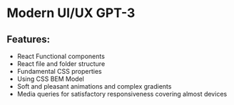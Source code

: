 # Modern UI/UX GPT-3

## Features:

- React Functional components
- React file and folder structure
- Fundamental CSS properties
- Using CSS BEM Model
- Soft and pleasant animations and complex gradients
- Media queries for satisfactory responsiveness covering almost devices
